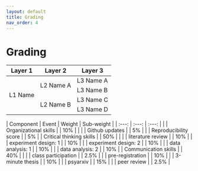 ```yaml
---
layout: default
title: Grading
nav_order: 4
---
```


# Grading

<table>
    <thead>
        <tr>
            <th>Layer 1</th>
            <th>Layer 2</th>
            <th>Layer 3</th>
        </tr>
    </thead>
    <tbody>
        <tr>
            <td rowspan=4>L1 Name</td>
            <td rowspan=2>L2 Name A</td>
            <td>L3 Name A</td>
        </tr>
        <tr>
            <td>L3 Name B</td>
        </tr>
        <tr>
            <td rowspan=2>L2 Name B</td>
            <td>L3 Name C</td>
        </tr>
        <tr>
            <td>L3 Name D</td>
        </tr>
    </tbody>
</table>

| Component                 | Event                     | Weight                 | Sub-weight                 |
| :---:                     | :---:                     | :---:                  |                            |
| Organizational skills     |                           | 10%                    |                            | 
|                           | Github updates            |                        | 5%                         |
|                           | Reproducibility score     |                        | 5%                         |
| Critical thinking skills  |                           | 50%                    |                            |
|                           | literature review         |                        | 10%                        |
|                           | experiment design: 1      |                        | 10%                        |
|                           | experiment design: 2      |                        | 10%                        |
|                           | data analysis: 1          |                        | 10%                        |
|                           | data analysis: 2          |                        | 10%                        |
| Communication skills      |                           | 40%                    |                            |
|                           | class participation       |                        | 2.5%                       |
|                           | pre-registration          |                        | 10%                        |
|                           | 3-minute thesis           |                        | 10%                        |
|                           | psyarxiv                  |                        | 15%                        |
|                           | peer review               |                        | 2.5%                       |